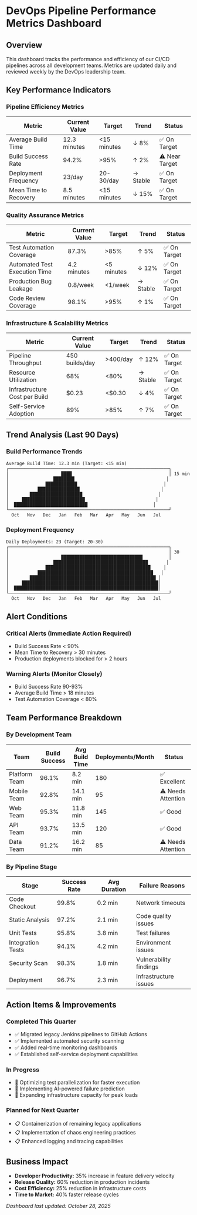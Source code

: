 # DevOps Pipeline Performance Metrics Dashboard

## Overview
This dashboard tracks the performance and efficiency of our CI/CD pipelines across all development teams. Metrics are updated daily and reviewed weekly by the DevOps leadership team.

## Key Performance Indicators

### Pipeline Efficiency Metrics

| Metric | Current Value | Target | Trend | Status |
|--------|---------------|--------|-------|--------|
| Average Build Time | 12.3 minutes | <15 minutes | ↓ 8% | ✅ On Target |
| Build Success Rate | 94.2% | >95% | ↑ 2% | ⚠️ Near Target |
| Deployment Frequency | 23/day | 20-30/day | → Stable | ✅ On Target |
| Mean Time to Recovery | 8.5 minutes | <15 minutes | ↓ 15% | ✅ On Target |

### Quality Assurance Metrics

| Metric | Current Value | Target | Trend | Status |
|--------|---------------|--------|-------|--------|
| Test Automation Coverage | 87.3% | >85% | ↑ 5% | ✅ On Target |
| Automated Test Execution Time | 4.2 minutes | <5 minutes | ↓ 12% | ✅ On Target |
| Production Bug Leakage | 0.8/week | <1/week | → Stable | ✅ On Target |
| Code Review Coverage | 98.1% | >95% | ↑ 1% | ✅ On Target |

### Infrastructure & Scalability Metrics

| Metric | Current Value | Target | Trend | Status |
|--------|---------------|--------|-------|--------|
| Pipeline Throughput | 450 builds/day | >400/day | ↑ 12% | ✅ On Target |
| Resource Utilization | 68% | <80% | → Stable | ✅ On Target |
| Infrastructure Cost per Build | $0.23 | <$0.30 | ↓ 4% | ✅ On Target |
| Self-Service Adoption | 89% | >85% | ↑ 7% | ✅ On Target |

## Trend Analysis (Last 90 Days)

### Build Performance Trends
```
Average Build Time: 12.3 min (Target: <15 min)
┌─────────────────────────────────────────────────────────────┐
│                    ████                                     │ 15 min
│                 ████████                                   │
│              ████████████                                 │
│           ████████████████                               │
│        ████████████████████                             │
│     ████████████████████████                           │
│  ████████████████████████████                         │
└─────────────────────────────────────────────────────────────┘
  Oct   Nov   Dec   Jan   Feb   Mar   Apr   May   Jun   Jul
```

### Deployment Frequency
```
Daily Deployments: 23 (Target: 20-30)
┌─────────────────────────────────────────────────────────────┐
│                                                             │ 30
│                    ███████████████████████████████          │
│                 ████████████████████████████████████       │
│              ████████████████████████████████████████     │
│           ████████████████████████████████████████████   │
│        ████████████████████████████████████████████████ │
│     ████████████████████████████████████████████████████│
│  ███████████████████████████████████████████████████████│
└─────────────────────────────────────────────────────────────┘
  Oct   Nov   Dec   Jan   Feb   Mar   Apr   May   Jun   Jul
```

## Alert Conditions

### Critical Alerts (Immediate Action Required)
- Build Success Rate < 90%
- Mean Time to Recovery > 30 minutes
- Production deployments blocked for > 2 hours

### Warning Alerts (Monitor Closely)
- Build Success Rate 90-93%
- Average Build Time > 18 minutes
- Test Automation Coverage < 80%

## Team Performance Breakdown

### By Development Team

| Team | Build Success | Avg Build Time | Deployments/Month | Status |
|------|---------------|----------------|-------------------|--------|
| Platform Team | 96.1% | 8.2 min | 180 | ✅ Excellent |
| Mobile Team | 92.8% | 14.1 min | 95 | ⚠️ Needs Attention |
| Web Team | 95.3% | 11.8 min | 145 | ✅ Good |
| API Team | 93.7% | 13.5 min | 120 | ✅ Good |
| Data Team | 91.2% | 16.2 min | 85 | ⚠️ Needs Attention |

### By Pipeline Stage

| Stage | Success Rate | Avg Duration | Failure Reasons |
|-------|--------------|--------------|-----------------|
| Code Checkout | 99.8% | 0.2 min | Network timeouts |
| Static Analysis | 97.2% | 2.1 min | Code quality issues |
| Unit Tests | 95.8% | 3.8 min | Test failures |
| Integration Tests | 94.1% | 4.2 min | Environment issues |
| Security Scan | 98.3% | 1.8 min | Vulnerability findings |
| Deployment | 96.7% | 2.3 min | Infrastructure issues |

## Action Items & Improvements

### Completed This Quarter
- ✅ Migrated legacy Jenkins pipelines to GitHub Actions
- ✅ Implemented automated security scanning
- ✅ Added real-time monitoring dashboards
- ✅ Established self-service deployment capabilities

### In Progress
- 🔄 Optimizing test parallelization for faster execution
- 🔄 Implementing AI-powered failure prediction
- 🔄 Expanding infrastructure capacity for peak loads

### Planned for Next Quarter
- 📋 Containerization of remaining legacy applications
- 📋 Implementation of chaos engineering practices
- 📋 Enhanced logging and tracing capabilities

## Business Impact
- **Developer Productivity:** 35% increase in feature delivery velocity
- **Release Quality:** 60% reduction in production incidents
- **Cost Efficiency:** 25% reduction in infrastructure costs
- **Time to Market:** 40% faster release cycles

*Dashboard last updated: October 28, 2025*